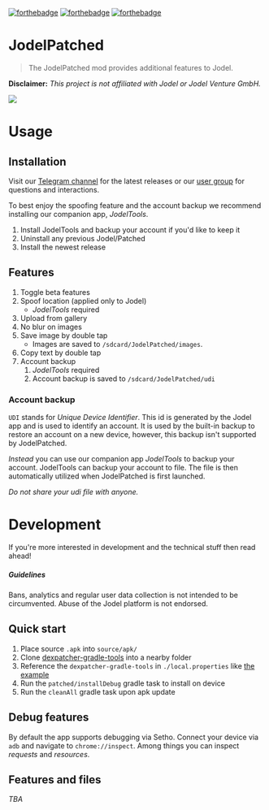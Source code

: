 [![forthebadge](https://forthebadge.com/images/badges/gluten-free.svg)](https://forthebadge.com) [![forthebadge](https://forthebadge.com/images/badges/built-by-developers.svg)](https://forthebadge.com) [![forthebadge](https://forthebadge.com/images/badges/built-for-android.svg)](https://forthebadge.com)

JodelPatched
============
> The JodelPatched mod provides additional features to Jodel.

**Disclaimer:** *This project is not affiliated with Jodel or Jodel Venture GmbH.*

![](https://user-images.githubusercontent.com/5908498/35290974-2529de22-006c-11e8-8e5b-83aabf2d952e.png)

# Usage


## Installation
Visit our [Telegram channel](https://t.me/JodelPatchedUpdates) for the latest releases or our [user group](https://t.me/joinchat/Ahz5YERU5uIIPM5O_v_XSg) for questions and interactions.

To best enjoy the spoofing feature and the account backup we recommend installing our companion app, *JodelTools*.

1. Install JodelTools and backup your account if you'd like to keep it
2. Uninstall any previous Jodel/Patched
3. Install the newest release


## Features
1. Toggle beta features
2. Spoof location (applied only to Jodel)
   - *JodelTools* required
4. Upload from gallery
5. No blur on images
6. Save image by double tap
   - Images are saved to `/sdcard/JodelPatched/images`.
8. Copy text by double tap
9. Account backup
   1. *JodelTools* required
   2. Account backup is saved to `/sdcard/JodelPatched/udi`

### Account backup

`UDI` stands for *Unique Device Identifier*. This id is generated by the Jodel app and is used to identify an account. It is used by the built-in backup to restore an account on a new device, however, this backup isn't supported by JodelPatched.

*Instead* you can use our companion app *JodelTools* to backup your account. JodelTools can backup your account to file. The file is then automatically utilized when JodelPatched is first launched.

*Do not share your udi file with anyone.*


# Development
If you're more interested in development and the technical stuff then read ahead!

##### Guidelines

Bans, analytics and regular user data collection is not intended to be circumvented. Abuse of the Jodel platform is not endorsed.

## Quick start

1. Place source `.apk` into `source/apk/`
2. Clone [dexpatcher-gradle-tools](https://github.com/DexPatcher/dexpatcher-gradle-tools) into a nearby folder
3. Reference the `dexpatcher-gradle-tools` in `./local.properties` like [the example](local.example.properties)
4. Run the `patched/installDebug` gradle task to install on device
5. Run the `cleanAll` gradle task upon apk update

## Debug features

By default the app supports debugging via Setho. Connect your device via `adb` and navigate to `chrome://inspect`. Among things you can inspect *requests* and *resources*.

## Features and files

*TBA*
